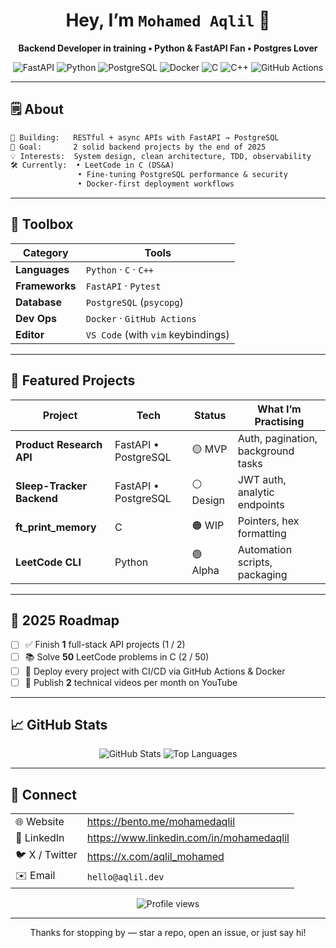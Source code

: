 <!-- GitHub Profile README for **mohamedaqlil** -->

<h1 align="center">Hey, I’m <code>Mohamed Aqlil</code> 👋</h1>
<p align="center">
  <strong>Backend Developer&nbsp;in training • Python & FastAPI Fan • Postgres Lover</strong>
</p>

<p align="center">
  <img alt="FastAPI"        src="https://img.shields.io/badge/FastAPI-009688?logo=fastapi&logoColor=white&style=for-the-badge" />
  <img alt="Python"         src="https://img.shields.io/badge/Python-3776AB?logo=python&logoColor=white&style=for-the-badge" />
  <img alt="PostgreSQL"     src="https://img.shields.io/badge/PostgreSQL-316192?logo=postgresql&logoColor=white&style=for-the-badge" />
  <img alt="Docker"         src="https://img.shields.io/badge/Docker-2496ED?logo=docker&logoColor=white&style=for-the-badge" />
  <img alt="C"              src="https://img.shields.io/badge/C-00599C?logo=c&logoColor=white&style=for-the-badge" />
  <img alt="C++"            src="https://img.shields.io/badge/C%2B%2B-00599C?logo=cplusplus&logoColor=white&style=for-the-badge" />
  <img alt="GitHub Actions" src="https://img.shields.io/badge/GitHub%20Actions-2088FF?logo=githubactions&logoColor=white&style=for-the-badge" />
</p>

---

## 🗒️ About

```txt
🔭 Building:   RESTful + async APIs with FastAPI → PostgreSQL
🎯 Goal:       2 solid backend projects by the end of 2025
💡 Interests:  System design, clean architecture, TDD, observability
🛠️ Currently:  • LeetCode in C (DS&A)
               • Fine-tuning PostgreSQL performance & security
               • Docker-first deployment workflows
```

---

## 🧰 Toolbox

| Category      | Tools                                   |
|---------------|-----------------------------------------|
| **Languages** | `Python` · `C` · `C++`                  |
| **Frameworks**| `FastAPI` · `Pytest`                    |
| **Database**  | `PostgreSQL` (`psycopg`)                |
| **Dev Ops**   | `Docker` · `GitHub Actions`             |
| **Editor**    | `VS Code` (with `vim` keybindings)      |

---

## 🚧 Featured Projects

| Project                   | Tech                    | Status | What I’m Practising                          |
|---------------------------|-------------------------|--------|----------------------------------------------|
| **Product Research API**  | FastAPI • PostgreSQL    | 🟡 MVP | Auth, pagination, background tasks           |
| **Sleep-Tracker Backend** | FastAPI • PostgreSQL    | ⚪ Design | JWT auth, analytic endpoints                |
| **ft_print_memory**       | C                       | 🟠 WIP | Pointers, hex formatting                     |
| **LeetCode CLI**          | Python                  | 🟢 Alpha | Automation scripts, packaging               |

---

## 🎯 2025 Roadmap

- [ ] ✅ Finish **1** full-stack API projects (1 / 2)
- [ ] 📚 Solve **50** LeetCode problems in C (2 / 50)
- [ ] 🚀 Deploy every project with CI/CD via GitHub Actions & Docker
- [ ] 🎥 Publish **2** technical videos per month on YouTube

---

## 📈 GitHub Stats

<p align="center">
  <img src="https://github-readme-stats.vercel.app/api?username=mohamedaqlil&show_icons=true&hide_border=true&count_private=true" alt="GitHub Stats" />
  <img src="https://github-readme-stats.vercel.app/api/top-langs/?username=mohamedaqlil&layout=compact&hide_border=true" alt="Top Languages" />
</p>

---

## 🤝 Connect

|               |                                                    |
|---------------|----------------------------------------------------|
| 🌐 Website    | <https://bento.me/mohamedaqlil>                    |
| 💼 LinkedIn   | <https://www.linkedin.com/in/mohamedaqlil>         |
| 🐦 X / Twitter| <https://x.com/aqlil_mohamed>                      |
| ✉️ Email      | `hello@aqlil.dev`                                  |

<p align="center">
  <img src="https://komarev.com/ghpvc/?username=mohamedaqlil&style=flat-square&color=blue" alt="Profile views">
</p>

---

<p align="center">Thanks for stopping by — star a repo, open an issue, or just say hi!</p>

